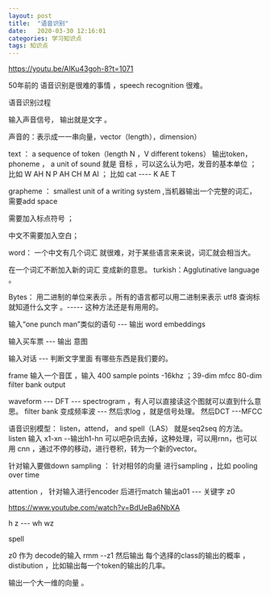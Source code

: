 ```yaml
---
layout: post
title:  "语音识别"
date:   2020-03-30 12:16:01
categories: 学习知识点
tags: 知识点
---
```


https://youtu.be/AIKu43goh-8?t=1071

50年前的 语音识别是很难的事情 ，speech recognition 很难。

语音识别过程

输入声音信号， 输出就是文字 。

声音的：表示成一一串向量，vector（length），dimension）

text ： a sequence of token（length N ，V different tokens）
输出token， phoneme ， a unit of sound 就是 音标 ，可以这么认为吧，发音的基本单位 ；
比如 W AH  N P AH CH M AI ； 比如 cat ---- K AE T

grapheme
： smallest unit of a writing system ,当机器输出一个完整的词汇，需要add  space

 需要加入标点符号 ；

 中文不需要加入空白；

word： 一个中文有几个词汇 就很难，对于某些语言来来说，词汇就会相当大。

在一个词汇不断加入新的词汇 变成新的意思。
turkish：Agglutinative language 。

Bytes： 用二进制的单位来表示 。所有的语言都可以用二进制来表示
utf8 查询标就知道什么文字 。----- 这种方法还是有用用的。

输入“one punch man”类似的语句 --- 输出 word embeddings

输入买车票  --- 输出 意图

输入对话 --- 判断文字里面 有哪些东西是我们要的。

frame 输入一个音匡 ，输入 400 sample points -16khz ；39-dim mfcc 80-dim filter bank output

waveform --- DFT --- spectrogram  ，有人可以直接读这个图就可以直到什么意思。
filter bank  变成频率波  --- 然后求log ，就是信号处理。 然后DCT ---MFCC

语音识别模型： listen，attend， and spell（LAS）
就是seq2seq 的方法。
listen 输入 x1-xn --输出h1-hn 可以吧杂讯去掉，这种处理，可以用rnn，也可以 用
cnn ，通过不停的移动，进行卷积，转为一个新的vector。

针对输入要做down sampling ：
针对相邻的向量 进行sampling ，比如 pooling over time

attention ，
针对输入进行encoder 后进行match  输出a01 --- 关键字 z0


https://www.youtube.com/watch?v=BdUeBa6NbXA


h z --- wh  wz

spell

z0 作为 decode的输入 rmm  --z1 然后输出 每个选择的class的输出的概率 ，distibution ，比如输出每一个token的输出的几率。

输出一个大一维的向量 。
